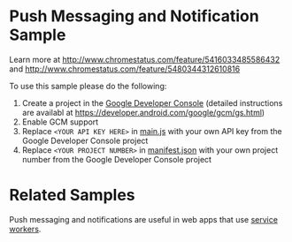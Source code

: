 Push Messaging and Notification Sample
===

Learn more at http://www.chromestatus.com/feature/5416033485586432 and http://www.chromestatus.com/feature/5480344312610816

To use this sample please do the following:

1. Create a project in the [Google Developer Console](https://console.developers.google.com) (detailed instructions are availabl at https://developer.android.com/google/gcm/gs.html)
2. Enable GCM support
3. Replace `<YOUR API KEY HERE>` in [main.js](main.js) with your own API key from the Google Developer Console project
4. Replace `<YOUR PROJECT NUMBER>` in [manifest.json](manifest.json) with your own project number from the Google Developer Console project

# Related Samples
  Push messaging and notifications are useful in web apps that use [service workers](https://github.com/GoogleChrome/samples/tree/gh-pages/service-worker). 
